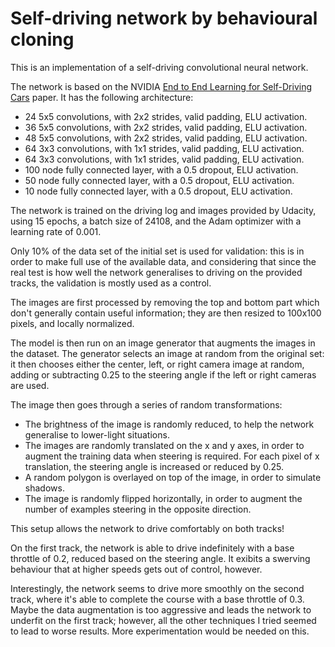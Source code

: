 # Self-driving network by behavioural cloning

This is an implementation of a self-driving convolutional neural network.

The network is based on the NVIDIA
[End to End Learning for Self-Driving Cars](https://arxiv.org/pdf/1604.07316v1.pdf) paper.
It has the following architecture:

* 24 5x5 convolutions, with  2x2 strides, valid padding, ELU activation.
* 36 5x5 convolutions, with  2x2 strides, valid padding, ELU activation.
* 48 5x5 convolutions, with  2x2 strides, valid padding, ELU activation.
* 64 3x3 convolutions, with  1x1 strides, valid padding, ELU activation.
* 64 3x3 convolutions, with  1x1 strides, valid padding, ELU activation.
* 100 node fully connected layer, with a 0.5 dropout, ELU activation.
* 50 node fully connected layer, with a 0.5 dropout, ELU activation.
* 10 node fully connected layer, with a 0.5 dropout, ELU activation.

The network is trained on the driving log and images provided by Udacity, using 15 epochs,
a batch size of 24108, and the Adam optimizer with a learning rate of 0.001.

Only 10% of the data set of the initial set is used for validation: this is in order to make full
use of the available data, and considering that since the real test is how well the network generalises
to driving on the provided tracks, the validation is mostly used as a control.

The images are first processed by removing the top and bottom part which don't generally
contain useful information; they are then resized to 100x100 pixels, and locally normalized.

The model is then run on an image generator that augments the images in the dataset.
The generator selects an image at random from the original set: it then chooses either the
center, left, or right camera image at random, adding or subtracting 0.25 to the steering angle
if the left or right cameras are used.

The image then goes through a series of random transformations:

* The brightness of the image is randomly reduced, to help the network generalise to lower-light situations.
* The images are randomly translated on the x and y axes, in order to augment the training data when steering is
  required. For each pixel of x translation, the steering angle is increased or reduced by 0.25.
* A random polygon is overlayed on top of the image, in order to simulate shadows.
* The image is randomly flipped horizontally, in order to augment the number of examples steering in the
  opposite direction.


This setup allows the network to drive comfortably on both tracks!

On the first track, the network is able to drive indefinitely with a base throttle of 0.2, reduced based
on the steering angle. It exibits a swerving behaviour that at higher speeds gets out of control, however.

Interestingly, the network seems to drive more smoothly on the second track, where it's able to complete the
course with a base throttle of 0.3. Maybe the data augmentation is too aggressive and leads the network
to underfit on the first track; however, all the other techniques I tried seemed to lead to worse results.
More experimentation would be needed on this.

